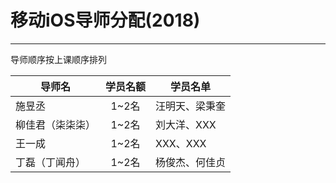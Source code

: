 # 移动iOS导师分配(2018)
- - - -

导师顺序按上课顺序排列

| 导师名  | 学员名额 | 学员名单            |
| ---- | :--: | --------------- |
| 施昱丞  | 1~2名 | 汪明天、梁秉奎 |
| 柳佳君（柒柒柒） | 1~2名 | 刘大洋、XXX |
| 王一成   | 1~2名 | XXX、XXX|
| 丁磊（丁闻舟） | 1~2名 | 杨俊杰、何佳贞 |

